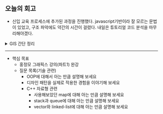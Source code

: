 ## 오늘의 회고
- 신입 교육 프로세스에 추가된 과정을 진행했다. javascript기반이라 잘 모르는 문법이 있었고, 구조 파악에도 약간의 시간이 걸렸다. 내일은 튜토리얼 코드 분석을 마무리해야겠다.

<details>
<summary>GIS 간단 정리</summary>
<div markdown="1">


### GIS의 시초
- 20세기에, 지도를 레이어로 나누는 아이디어 고안
- 1967년, 최초로 전산화된 GIS인 **CGIS** 개발

### 지구 표현의 문제점: 온전히 둥글지 않음

- 물을 제외한 지구는 울퉁불퉁하며, 세부적으로도 높낮이가 제각각인 오브젝트(산/나무/건물/호수 등)가 많다
- 이를 2차원 종이에 옮기려니, 아무리 끼워맞춰도 완벽하지 않음
    - 지구의 모습을 지구로 옮겨 표현하기 위해, 많은 시도
        - cylindrical(실린더), conical(고깔), azumuthal(극지방)
- 지구의 중심점을 어디로 잡을까(DATUM 선정)의 문제도 발생
    - 역시, 물을 제외한 지구가 매끄럽지 않기 때문
    - DATUM이란 무엇일까?
        - 각 지역 지표면의 모습에 따라서, 지구 중심으로 향하는 각도나 방향이 달라진다 → 기준이 필요
        - 평균 해수면에 일치하고, 지구 중력에 직각이면서, 수학적으로 가상의 지구 표면인 **Geoid**를 만듦 → 그럼에도 계산이 복잡함
        - 각 지역에 가장 맞는 위치 표시를 위해, 지구와 가장 유사한 기하학적인 타원체 재정의 ⇒ DATUM

### 자료 구조

**좌표의 정의**

- 컴퓨터 상에서 디지털 지도를 만드는 법
    - 여러 방식으로 얻은 데이터 활용
    - 인공위성으로 판독한 이미지에, X/Y라고 불리는 좌표점과 고도값 Z를 함께 정의
    - 이미지는 하나하나의 셀로 구성
    - 각각의 셀은 좌표 이외에도, 인공위성에 탑재된 카메라 센서에 관한 값들이 들어가 있음 → 이를 래스터(Raster) 데이터라고 함
- 모든 데이터는 점/선/면(polygon)을 가진 폴리곤으로 이루어져 있다
    - 집 - 점
    - 도로 - 직선/곡선
    - 하천 - 곡선
    - 공원/학교 부지 - 면
    - 등고선 - 고도(높이) - 벡터 데이터라고 함
- 이렇게 제각기 그려 넣은 주제도 각 요소는 레이어가 됨
    - 이 레이어들을 네 꼭지점 x, y에 맞추면 하나로 합칠 수 있다
    - 이것을 GIS라고 한다
    - GIS는 지구 표면 위에 정의된 좌표점을 넣음

### GIS의 구성 요소

- **Spatial Analysis(공간 분석)**
    - 지도 위에 표시한 요소를 목적에 맞게 처리해서 해석하는 작업
    - space가 아닌 좌표상의 공간(spatial)을 말함
    - GIS가 가지는 가장 효율적인 분석 방법으로 데이터의 속성에 따라 인구의 밀집, 학교와 같은 시설의 위치 표시 등에 사용
    - 벡터를 사용한 분석이 주를 이룸
    - 도시 계획과 같은 분야에서 많이 사용
- **Image Analysis(Remote Sensing)**
    - 목적에 맞는 카메라를 인공위성에 탑재
    - 전문가들은 특수한 소프트웨어와 기술을 사용해, 사진을 가공처리한다
    - 이후, 목적에 맞게 지표면의 변화를 분석, 해석한다
- **Database Development/Management(데이터베이스 구축/관리)**
    - GIS에서는 x/y 좌표상의 그래픽과 데이터베이스가 연동되어야 한다
        - GIS 그래픽에는 무수한 정보가 숨어 있다
- **Customize: Development(개발)**
    - GIS의 기능과 요소를 이해한 사용자 중 일부는, 보다 나은 기술과 기능을 추가해 나간다
- GIS 전문가가 되려면, 네 가지 전부를 잘 알아야 한다

</div>
</details>


---
- 핵심 목표
    - 홍정모 그래픽스 강의(파트1) 완강
    - 질문 목록(기술 관련)
        - OOP에 대해서 아는 만큼 설명해 보세요
        - 디자인 패턴을 실제로 적용한 경험을 이야기해 보세요
        - C++ 자료형 관련
            - 사용해보았던 map에 대해 아는 만큼 설명해 보세요
            - stack과 queue에 대해 아는 만큼 설명해 보세요
            - vector와 linked-list에 대해 아는 만큼 설명해 보세요

